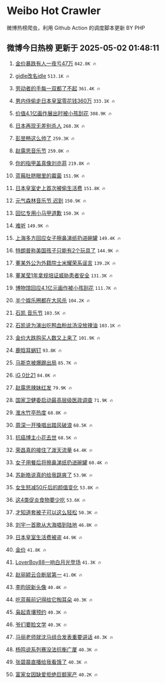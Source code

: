 # Weibo Hot Crawler 



微博热榜爬虫，利用 Github Action 的调度脚本更新 BY PHP 


## 微博今日热榜 更新于 2025-05-02 01:48:11 
1. [金价暴跌有人一夜亏47万](https://s.weibo.com/weibo?q=%23%E9%87%91%E4%BB%B7%E6%9A%B4%E8%B7%8C%E6%9C%89%E4%BA%BA%E4%B8%80%E5%A4%9C%E4%BA%8F47%E4%B8%87%23&t=31&band_rank=1&Refer=top) `842.0K 🔥` 

1. [gidle改名idle](https://s.weibo.com/weibo?q=%23gidle%E6%94%B9%E5%90%8Didle%23&t=31&band_rank=2&Refer=top) `513.1K 🔥` 

1. [劳动者的手每一双都了不起](https://s.weibo.com/weibo?q=%23%E5%8A%B3%E5%8A%A8%E8%80%85%E7%9A%84%E6%89%8B%E6%AF%8F%E4%B8%80%E5%8F%8C%E9%83%BD%E4%BA%86%E4%B8%8D%E8%B5%B7%23&t=31&band_rank=3&Refer=top) `361.4K 🔥` 

1. [男内侍偷走日本皇室零花钱360万](https://s.weibo.com/weibo?q=%23%E7%94%B7%E5%86%85%E4%BE%8D%E5%81%B7%E8%B5%B0%E6%97%A5%E6%9C%AC%E7%9A%87%E5%AE%A4%E9%9B%B6%E8%8A%B1%E9%92%B1360%E4%B8%87%23&t=31&band_rank=4&Refer=top) `333.1K 🔥` 

1. [价值4.1亿画作展出时被小孩刮花](https://s.weibo.com/weibo?q=%23%E4%BB%B7%E5%80%BC4.1%E4%BA%BF%E7%94%BB%E4%BD%9C%E5%B1%95%E5%87%BA%E6%97%B6%E8%A2%AB%E5%B0%8F%E5%AD%A9%E5%88%AE%E8%8A%B1%23&t=31&band_rank=5&Refer=top) `308.9K 🔥` 

1. [日本再现无差别杀人](https://s.weibo.com/weibo?q=%23%E6%97%A5%E6%9C%AC%E5%86%8D%E7%8E%B0%E6%97%A0%E5%B7%AE%E5%88%AB%E6%9D%80%E4%BA%BA%23&t=31&band_rank=6&Refer=top) `268.3K 🔥` 

1. [彭昱畅这么帅了](https://s.weibo.com/weibo?q=%23%E5%BD%AD%E6%98%B1%E7%95%85%E8%BF%99%E4%B9%88%E5%B8%85%E4%BA%86%23&t=31&band_rank=7&Refer=top) `259.3K 🔥` 

1. [赵露思音乐节](https://s.weibo.com/weibo?q=%E8%B5%B5%E9%9C%B2%E6%80%9D%E9%9F%B3%E4%B9%90%E8%8A%82&t=31&band_rank=8&Refer=top) `259.0K 🔥` 

1. [你的指甲盖真像刘亦菲](https://s.weibo.com/weibo?q=%E4%BD%A0%E7%9A%84%E6%8C%87%E7%94%B2%E7%9B%96%E7%9C%9F%E5%83%8F%E5%88%98%E4%BA%A6%E8%8F%B2&t=31&band_rank=9&Refer=top) `219.8K 🔥` 

1. [蓝莓肚脐眼里的霉菌](https://s.weibo.com/weibo?q=%E8%93%9D%E8%8E%93%E8%82%9A%E8%84%90%E7%9C%BC%E9%87%8C%E7%9A%84%E9%9C%89%E8%8F%8C&t=31&band_rank=10&Refer=top) `151.9K 🔥` 

1. [日本皇室史上首次被偷生活费](https://s.weibo.com/weibo?q=%23%E6%97%A5%E6%9C%AC%E7%9A%87%E5%AE%A4%E5%8F%B2%E4%B8%8A%E9%A6%96%E6%AC%A1%E8%A2%AB%E5%81%B7%E7%94%9F%E6%B4%BB%E8%B4%B9%23&t=31&band_rank=11&Refer=top) `151.8K 🔥` 

1. [元气森林音乐节 迟到](https://s.weibo.com/weibo?q=%E5%85%83%E6%B0%94%E6%A3%AE%E6%9E%97%E9%9F%B3%E4%B9%90%E8%8A%82%20%E8%BF%9F%E5%88%B0&t=31&band_rank=12&Refer=top) `150.9K 🔥` 

1. [回忆专用小马甲道歉](https://s.weibo.com/weibo?q=%23%E5%9B%9E%E5%BF%86%E4%B8%93%E7%94%A8%E5%B0%8F%E9%A9%AC%E7%94%B2%E9%81%93%E6%AD%89%23&t=31&band_rank=13&Refer=top) `150.3K 🔥` 

1. [难听](https://s.weibo.com/weibo?q=%E9%9A%BE%E5%90%AC&t=31&band_rank=14&Refer=top) `149.9K 🔥` 

1. [上海多方回应女子擦鼻涕纸扔进碗罐](https://s.weibo.com/weibo?q=%23%E4%B8%8A%E6%B5%B7%E5%A4%9A%E6%96%B9%E5%9B%9E%E5%BA%94%E5%A5%B3%E5%AD%90%E6%93%A6%E9%BC%BB%E6%B6%95%E7%BA%B8%E6%89%94%E8%BF%9B%E7%A2%97%E7%BD%90%23&t=31&band_rank=15&Refer=top) `149.4K 🔥` 

1. [特朗普称美国孩子只能有2个玩具了](https://s.weibo.com/weibo?q=%23%E7%89%B9%E6%9C%97%E6%99%AE%E7%A7%B0%E7%BE%8E%E5%9B%BD%E5%AD%A9%E5%AD%90%E5%8F%AA%E8%83%BD%E6%9C%892%E4%B8%AA%E7%8E%A9%E5%85%B7%E4%BA%86%23&t=31&band_rank=16&Refer=top) `144.9K 🔥` 

1. [董某外公为外籍院士米耀荣系谣言](https://s.weibo.com/weibo?q=%23%E8%91%A3%E6%9F%90%E5%A4%96%E5%85%AC%E4%B8%BA%E5%A4%96%E7%B1%8D%E9%99%A2%E5%A3%AB%E7%B1%B3%E8%80%80%E8%8D%A3%E7%B3%BB%E8%B0%A3%E8%A8%80%23&t=31&band_rank=17&Refer=top) `139.2K 🔥` 

1. [董某莹1年拿规培证威胁患者安全](https://s.weibo.com/weibo?q=%23%E8%91%A3%E6%9F%90%E8%8E%B91%E5%B9%B4%E6%8B%BF%E8%A7%84%E5%9F%B9%E8%AF%81%E5%A8%81%E8%83%81%E6%82%A3%E8%80%85%E5%AE%89%E5%85%A8%23&t=31&band_rank=18&Refer=top) `131.3K 🔥` 

1. [博物馆回应4.1亿元画作被小孩刮花](https://s.weibo.com/weibo?q=%23%E5%8D%9A%E7%89%A9%E9%A6%86%E5%9B%9E%E5%BA%944.1%E4%BA%BF%E5%85%83%E7%94%BB%E4%BD%9C%E8%A2%AB%E5%B0%8F%E5%AD%A9%E5%88%AE%E8%8A%B1%23&t=31&band_rank=19&Refer=top) `111.7K 🔥` 

1. [半个娱乐圈都在大风杀](https://s.weibo.com/weibo?q=%E5%8D%8A%E4%B8%AA%E5%A8%B1%E4%B9%90%E5%9C%88%E9%83%BD%E5%9C%A8%E5%A4%A7%E9%A3%8E%E6%9D%80&t=31&band_rank=20&Refer=top) `104.2K 🔥` 

1. [石凯 音乐节](https://s.weibo.com/weibo?q=%E7%9F%B3%E5%87%AF%20%E9%9F%B3%E4%B9%90%E8%8A%82&t=31&band_rank=21&Refer=top) `103.5K 🔥` 

1. [石凯说为演出吃鸭血粉丝汤没放辣油](https://s.weibo.com/weibo?q=%23%E7%9F%B3%E5%87%AF%E8%AF%B4%E4%B8%BA%E6%BC%94%E5%87%BA%E5%90%83%E9%B8%AD%E8%A1%80%E7%B2%89%E4%B8%9D%E6%B1%A4%E6%B2%A1%E6%94%BE%E8%BE%A3%E6%B2%B9%23&t=31&band_rank=22&Refer=top) `103.1K 🔥` 

1. [金价大跌购买人数又上来了](https://s.weibo.com/weibo?q=%23%E9%87%91%E4%BB%B7%E5%A4%A7%E8%B7%8C%E8%B4%AD%E4%B9%B0%E4%BA%BA%E6%95%B0%E5%8F%88%E4%B8%8A%E6%9D%A5%E4%BA%86%23&t=31&band_rank=23&Refer=top) `101.9K 🔥` 

1. [鹿晗耳蜗钉](https://s.weibo.com/weibo?q=%23%E9%B9%BF%E6%99%97%E8%80%B3%E8%9C%97%E9%92%89%23&t=31&band_rank=24&Refer=top) `93.8K 🔥` 

1. [马斯克被爆踢出局](https://s.weibo.com/weibo?q=%23%E9%A9%AC%E6%96%AF%E5%85%8B%E8%A2%AB%E7%88%86%E8%B8%A2%E5%87%BA%E5%B1%80%23&t=31&band_rank=25&Refer=top) `85.7K 🔥` 

1. [iG 0比21](https://s.weibo.com/weibo?q=iG%200%E6%AF%9421&t=31&band_rank=26&Refer=top) `84.0K 🔥` 

1. [赵露思辣妹红发](https://s.weibo.com/weibo?q=%23%E8%B5%B5%E9%9C%B2%E6%80%9D%E8%BE%A3%E5%A6%B9%E7%BA%A2%E5%8F%91%23&t=31&band_rank=27&Refer=top) `79.9K 🔥` 

1. [国家卫健委启动最高层级医政调查](https://s.weibo.com/weibo?q=%23%E5%9B%BD%E5%AE%B6%E5%8D%AB%E5%81%A5%E5%A7%94%E5%90%AF%E5%8A%A8%E6%9C%80%E9%AB%98%E5%B1%82%E7%BA%A7%E5%8C%BB%E6%94%BF%E8%B0%83%E6%9F%A5%23&t=31&band_rank=28&Refer=top) `71.9K 🔥` 

1. [淮水竹亭热度](https://s.weibo.com/weibo?q=%23%E6%B7%AE%E6%B0%B4%E7%AB%B9%E4%BA%AD%E7%83%AD%E5%BA%A6%23&t=31&band_rank=29&Refer=top) `68.8K 🔥` 

1. [周深一开嗓唱出踏风破浪](https://s.weibo.com/weibo?q=%23%E5%91%A8%E6%B7%B1%E4%B8%80%E5%BC%80%E5%97%93%E5%94%B1%E5%87%BA%E8%B8%8F%E9%A3%8E%E7%A0%B4%E6%B5%AA%23&t=31&band_rank=30&Refer=top) `68.5K 🔥` 

1. [抗癌博主小花去世](https://s.weibo.com/weibo?q=%23%E6%8A%97%E7%99%8C%E5%8D%9A%E4%B8%BB%E5%B0%8F%E8%8A%B1%E5%8E%BB%E4%B8%96%23&t=31&band_rank=31&Refer=top) `68.5K 🔥` 

1. [荣昌真的接住了泼天流量](https://s.weibo.com/weibo?q=%23%E8%8D%A3%E6%98%8C%E7%9C%9F%E7%9A%84%E6%8E%A5%E4%BD%8F%E4%BA%86%E6%B3%BC%E5%A4%A9%E6%B5%81%E9%87%8F%23&t=31&band_rank=32&Refer=top) `64.4K 🔥` 

1. [女子用餐后将擦鼻涕纸扔进碗罐](https://s.weibo.com/weibo?q=%23%E5%A5%B3%E5%AD%90%E7%94%A8%E9%A4%90%E5%90%8E%E5%B0%86%E6%93%A6%E9%BC%BB%E6%B6%95%E7%BA%B8%E6%89%94%E8%BF%9B%E7%A2%97%E7%BD%90%23&t=31&band_rank=33&Refer=top) `60.4K 🔥` 

1. [苏新皓说真的给我跳爽了](https://s.weibo.com/weibo?q=%E8%8B%8F%E6%96%B0%E7%9A%93%E8%AF%B4%E7%9C%9F%E7%9A%84%E7%BB%99%E6%88%91%E8%B7%B3%E7%88%BD%E4%BA%86&t=31&band_rank=34&Refer=top) `53.9K 🔥` 

1. [女生怒减50斤后的颜值变化](https://s.weibo.com/weibo?q=%E5%A5%B3%E7%94%9F%E6%80%92%E5%87%8F50%E6%96%A4%E5%90%8E%E7%9A%84%E9%A2%9C%E5%80%BC%E5%8F%98%E5%8C%96&t=31&band_rank=35&Refer=top) `53.8K 🔥` 

1. [这4类促炎食物要少吃](https://s.weibo.com/weibo?q=%23%E8%BF%994%E7%B1%BB%E4%BF%83%E7%82%8E%E9%A3%9F%E7%89%A9%E8%A6%81%E5%B0%91%E5%90%83%23&t=31&band_rank=36&Refer=top) `53.6K 🔥` 

1. [才知道套被子可以这么轻松](https://s.weibo.com/weibo?q=%23%E6%89%8D%E7%9F%A5%E9%81%93%E5%A5%97%E8%A2%AB%E5%AD%90%E5%8F%AF%E4%BB%A5%E8%BF%99%E4%B9%88%E8%BD%BB%E6%9D%BE%23&t=31&band_rank=37&Refer=top) `50.3K 🔥` 

1. [刘宇一首歌从大海唱到陆地](https://s.weibo.com/weibo?q=%23%E5%88%98%E5%AE%87%E4%B8%80%E9%A6%96%E6%AD%8C%E4%BB%8E%E5%A4%A7%E6%B5%B7%E5%94%B1%E5%88%B0%E9%99%86%E5%9C%B0%23&t=31&band_rank=38&Refer=top) `46.8K 🔥` 

1. [日本皇室生活费被盗](https://s.weibo.com/weibo?q=%23%E6%97%A5%E6%9C%AC%E7%9A%87%E5%AE%A4%E7%94%9F%E6%B4%BB%E8%B4%B9%E8%A2%AB%E7%9B%97%23&t=31&band_rank=39&Refer=top) `44.9K 🔥` 

1. [金价](https://s.weibo.com/weibo?q=%E9%87%91%E4%BB%B7&t=31&band_rank=40&Refer=top) `41.8K 🔥` 

1. [LoverBoy88一响白月光登场](https://s.weibo.com/weibo?q=LoverBoy88%E4%B8%80%E5%93%8D%E7%99%BD%E6%9C%88%E5%85%89%E7%99%BB%E5%9C%BA&t=31&band_rank=41&Refer=top) `41.3K 🔥` 

1. [赵丽颖云合断层第一](https://s.weibo.com/weibo?q=%23%E8%B5%B5%E4%B8%BD%E9%A2%96%E4%BA%91%E5%90%88%E6%96%AD%E5%B1%82%E7%AC%AC%E4%B8%80%23&t=31&band_rank=42&Refer=top) `41.0K 🔥` 

1. [李昀锐新头像](https://s.weibo.com/weibo?q=%23%E6%9D%8E%E6%98%80%E9%94%90%E6%96%B0%E5%A4%B4%E5%83%8F%23&t=31&band_rank=43&Refer=top) `40.4K 🔥` 

1. [吃蓝莓前记得给它掏耳朵](https://s.weibo.com/weibo?q=%23%E5%90%83%E8%93%9D%E8%8E%93%E5%89%8D%E8%AE%B0%E5%BE%97%E7%BB%99%E5%AE%83%E6%8E%8F%E8%80%B3%E6%9C%B5%23&t=31&band_rank=44&Refer=top) `40.3K 🔥` 

1. [枭起青壤预约](https://s.weibo.com/weibo?q=%E6%9E%AD%E8%B5%B7%E9%9D%92%E5%A3%A4%E9%A2%84%E7%BA%A6&t=31&band_rank=45&Refer=top) `40.3K 🔥` 

1. [爷们要脸文学](https://s.weibo.com/weibo?q=%E7%88%B7%E4%BB%AC%E8%A6%81%E8%84%B8%E6%96%87%E5%AD%A6&t=31&band_rank=46&Refer=top) `40.3K 🔥` 

1. [马丽老师就沈马组合发表重要讲话](https://s.weibo.com/weibo?q=%E9%A9%AC%E4%B8%BD%E8%80%81%E5%B8%88%E5%B0%B1%E6%B2%88%E9%A9%AC%E7%BB%84%E5%90%88%E5%8F%91%E8%A1%A8%E9%87%8D%E8%A6%81%E8%AE%B2%E8%AF%9D&t=31&band_rank=47&Refer=top) `40.3K 🔥` 

1. [杨鸣说系列赛没法抗衡广厦](https://s.weibo.com/weibo?q=%23%E6%9D%A8%E9%B8%A3%E8%AF%B4%E7%B3%BB%E5%88%97%E8%B5%9B%E6%B2%A1%E6%B3%95%E6%8A%97%E8%A1%A1%E5%B9%BF%E5%8E%A6%23&t=31&band_rank=48&Refer=top) `40.3K 🔥` 

1. [张碧晨直播给我看饿了](https://s.weibo.com/weibo?q=%E5%BC%A0%E7%A2%A7%E6%99%A8%E7%9B%B4%E6%92%AD%E7%BB%99%E6%88%91%E7%9C%8B%E9%A5%BF%E4%BA%86&t=31&band_rank=49&Refer=top) `40.3K 🔥` 

1. [富家女因缺爱拒绝巨额家产](https://s.weibo.com/weibo?q=%E5%AF%8C%E5%AE%B6%E5%A5%B3%E5%9B%A0%E7%BC%BA%E7%88%B1%E6%8B%92%E7%BB%9D%E5%B7%A8%E9%A2%9D%E5%AE%B6%E4%BA%A7&t=31&band_rank=50&Refer=top) `40.2K 🔥` 

